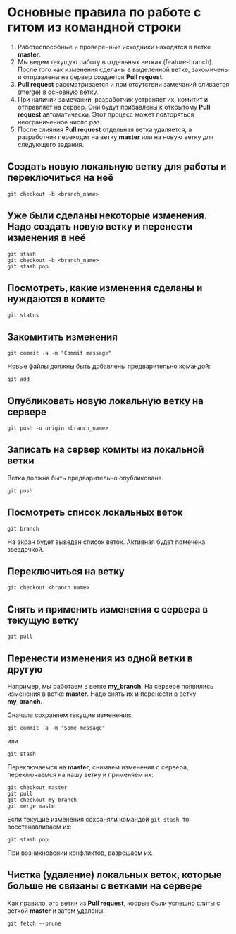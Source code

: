 # Основные правила по работе с гитом из командной строки

1. Работоспособные и проверенные исходники находятся в ветке **master**.
2. Мы ведем текущую работу в отдельных ветках (feature-branch). После того как изменения сделаны в выделенной ветке, закомичены
и отправлены на сервер создается **Pull request**.
3. **Pull request** рассматривается и при отсутствии замечаний сливается (merge) в основную ветку.
4. При наличии замечаний, разработчик устраняет их, комитит и отправляет на сервер. Они будут прибавлены к открытому **Pull request** автоматически. Этот процесс может повторяться неограниченное число раз.
5. После слияния **Pull request** отдельная ветка удаляется, а разработчик переходит на ветку **master** или на новую ветку для следующего задания.

## Создать новую локальную ветку для работы и переключиться на неё

```
git checkout -b <branch_name>
```

## Уже были сделаны некоторые изменения. Надо создать новую ветку и перенести изменения в неё

```
git stash
git checkout -b <branch_name>
git stash pop
```

## Посмотреть, какие изменения сделаны и нуждаются в комите

```
git status
```

## Закомитить изменения

```
git commit -a -m "Commit message"
```

Новые файлы должны быть добавлены предварительно командой:

```
git add
```

## Опубликовать новую локальную ветку на сервере

```
git push -u origin <branch_name>
```

## Записать на сервер комиты из локальной ветки

Ветка должна быть предварительно опубликована.

```
git push 
```

## Посмотреть список локальных веток

```
git branch
```

На экран будет выведен список веток. Активная будет помечена звездочкой.

## Переключиться на ветку

```
git checkout <branch name>
```

## Снять и применить изменения с сервера в текущую ветку

```
git pull
```

## Перенести изменения из одной ветки в другую

Например, мы работаем в ветке **my_branch**. На сервере появились изменения в ветке **master**. Надо снять их и перенести в ветку **my_branch**.

Сначала сохраняем текущие изменения:

```
git commit -a -m "Some message"
```

или

```
git stash
```

Переключаемся на **master**, снимаем изменения с сервера, переключаемся на нашу ветку и применяем их:

```
git checkout master
git pull
git checkout my_branch
git merge master
```

Если текущие изменения сохраняли командой `git stash`, то восстанавливаем их:

```
git stash pop
```

При возникновении конфликтов, разрешаем их.

## Чистка (удаление) локальных веток, которые больше не связаны с ветками на сервере

Как правило, это ветки из **Pull request**, коорые были успешно слиты с веткой **master** и затем удалены.

```
git fetch --prune
```
